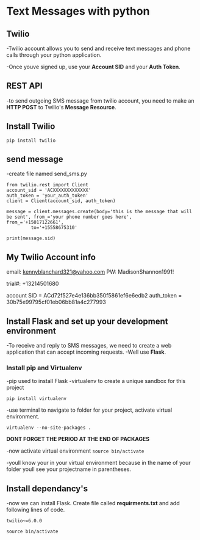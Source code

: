 # Text Messages with python

## Twilio
-Twilio account allows you to send and receive text messages and phone calls through your python application.

-Once youve signed up, use your **Account SID** and your **Auth Token**.

## REST API
-to send outgoing SMS message from twilio account, you need to make an **HTTP POST** to Twilio's **Message Resource**.

## Install Twilio
```pip install twilio```

## send message

-create file named send_sms.py
```
from twilio.rest import Client
account_sid = 'ACXXXXXXXXXXXXX'
auth_token = 'your_auth_token'
client = Client(account_sid, auth_token)

message = client.messages.create(body='this is the message that will be sent', from_='your phone number goes here',          from_='+15017122661',
         to='+15558675310'

print(message.sid)
```


## My Twilio Account info
email: kennyblanchard321@yahoo.com
PW: MadisonShannon1991!

trial#: 
+13214501680

account SID = ACd72f527e4e136bb350f5861ef6e6edb2
auth_token = 30b75e99795cf01eb06bb81a4c277993




## Install Flask and set up your development environment

-To receive and reply to SMS messages, we need to create a web application that can accept incoming requests.
-Well use **Flask**.

### Install pip and Virtualenv
-pip used to install Flask 
-virtualenv to create a unique sandbox for this project

```
pip install virtualenv
```

-use terminal to navigate to folder for your project, activate virtual environment.
```cd project_folder
virtualenv --no-site-packages .
```

**DONT FORGET THE PERIOD AT THE END OF PACKAGES**

-now activate virtual environment
``` source bin/activate ```

-youll know your in your virtual environment because in the name of your folder youll see your projectname in parentheses.



## Install dependancy's

-now we can install Flask. Create file called **requirments.txt** and add following lines of code.
``` Flask>=0.12
twilio~=6.0.0
```


```
source bin/activate
```





